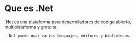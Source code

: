 # Que es .Net

.Net es una plataforma para desarrolladores de codigo abierto, multiplataforma y gratuita.

     .Net puede usar varios lenguajes, editores y bibliotecas.